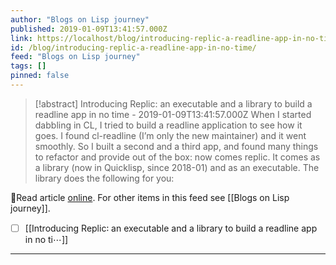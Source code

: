 ```yaml
---
author: "Blogs on Lisp journey"
published: 2019-01-09T13:41:57.000Z
link: https://localhost/blog/introducing-replic-a-readline-app-in-no-time/
id: /blog/introducing-replic-a-readline-app-in-no-time/
feed: "Blogs on Lisp journey"
tags: []
pinned: false
---
```

> [!abstract] Introducing Replic: an executable and a library to build a readline app in no time - 2019-01-09T13:41:57.000Z
> When I started dabbling in CL, I tried to build a readline application to see how it goes. I found cl-readline (I’m only the new maintainer) and it went smoothly. So I built a second and a third app, and found many things to refactor and provide out of the box: now comes replic. It comes as a library (now in Quicklisp, since 2018-01) and as an executable. The library does the following for you:

🔗Read article [online](https://localhost/blog/introducing-replic-a-readline-app-in-no-time/). For other items in this feed see [[Blogs on Lisp journey]].

- [ ] [[Introducing Replic꞉ an executable and a library to build a readline app in no ti⋯]]
- - -

